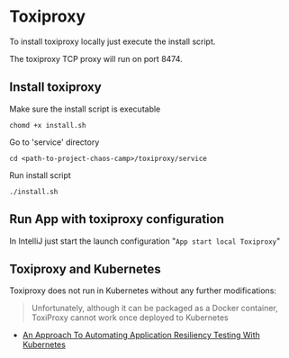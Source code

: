 # Toxiproxy

To install toxiproxy locally just execute the install script.

The toxiproxy TCP proxy will run on port 8474.

## Install toxiproxy
Make sure the install script is executable

```
chomd +x install.sh
```

Go to 'service' directory
```
cd <path-to-project-chaos-camp>/toxiproxy/service
```

Run install script
```
./install.sh
```
## Run App with toxiproxy configuration

In IntelliJ just start the launch configuration "`App start local Toxiproxy`"

## Toxiproxy and Kubernetes

Toxiproxy does not run in Kubernetes without any further modifications:
> Unfortunately, although it can be packaged as a Docker container, ToxiProxy cannot work once deployed to Kubernetes
- [An Approach To Automating Application Resiliency Testing With Kubernetes](https://hackernoon.com/an-approach-to-automating-application-resiliency-testing-with-kubernetes-c336a4836c19)